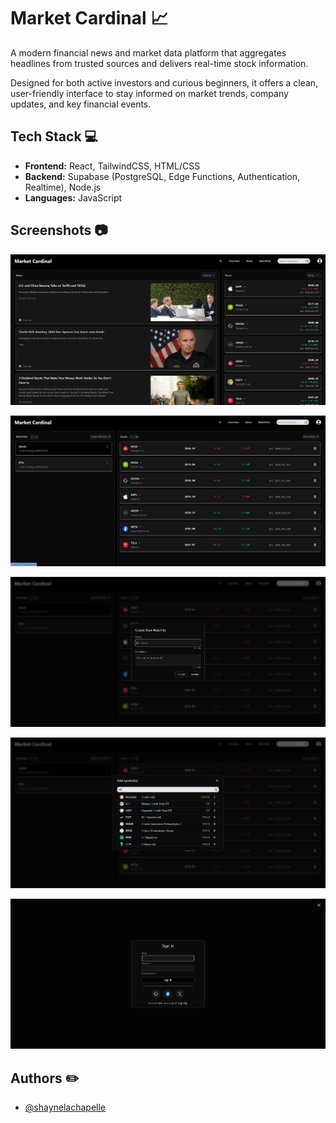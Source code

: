 
# Market Cardinal 📈

A modern financial news and market data platform that aggregates headlines from trusted sources and delivers real-time stock information. 

Designed for both active investors and curious beginners, it offers a clean, user-friendly interface to stay informed on market trends, company updates, and key financial events.

## Tech Stack 💻

- **Frontend:** React, TailwindCSS, HTML/CSS  
- **Backend:** Supabase (PostgreSQL, Edge Functions, Authentication, Realtime), Node.js  
- **Languages:** JavaScript  

## Screenshots 📷

![Overview Screenshot](mc-overview-preview.JPG)

![Watchlist Screenshot](mc-watchlist-preview.JPG)

![Watchlist Create Screenshot](mc-watchlist-create-preview.JPG)

![Watchlist Search Screenshot](mc-watchlist-search-preview.JPG)

![Authentication Screenshot](mc-auth-preview.JPG)

## Authors ✏️

- [@shaynelachapelle](https://github.com/shaynelachapelle)

